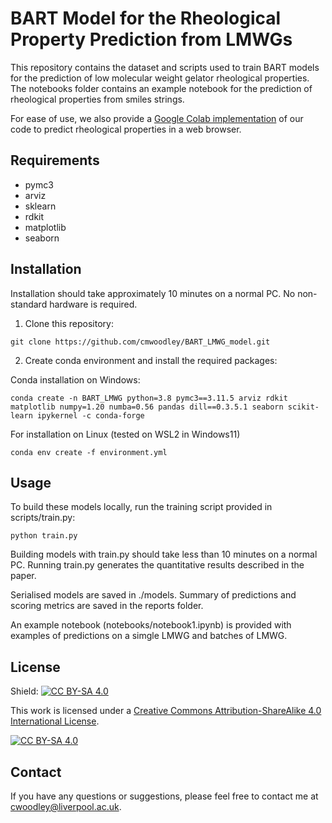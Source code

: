# BART Model for the Rheological Property Prediction from LMWGs

This repository contains the dataset and scripts used to train BART models for the prediction of low molecular weight gelator rheological properties. The notebooks folder contains an example notebook for the prediction of rheological properties from smiles strings.

For ease of use, we also provide a [Google Colab implementation](https://colab.research.google.com/github/cmwoodley/BART_LMWG_model/blob/master/notebooks/BART_LMWG.ipynb) of our code to predict rheological properties in a web browser.

## Requirements
- pymc3
- arviz
- sklearn
- rdkit
- matplotlib
- seaborn

## Installation

Installation should take approximately 10 minutes on a normal PC. No non-standard hardware is required.

1. Clone this repository:
```
git clone https://github.com/cmwoodley/BART_LMWG_model.git
```
2. Create conda environment and install the required packages:

Conda installation on Windows:
```
conda create -n BART_LMWG python=3.8 pymc3==3.11.5 arviz rdkit matplotlib numpy=1.20 numba=0.56 pandas dill==0.3.5.1 seaborn scikit-learn ipykernel -c conda-forge
```
For installation on Linux (tested on WSL2 in Windows11)
```
conda env create -f environment.yml
```

## Usage

To build these models locally, run the training script provided in scripts/train.py:
```
python train.py
```

Building models with train.py should take less than 10 minutes on a normal PC. Running train.py generates the quantitative results described in the paper.

Serialised models are saved in ./models. Summary of predictions and scoring metrics are saved in the reports folder.

An example notebook (notebooks/notebook1.ipynb) is provided with examples of predictions on a simgle LMWG and batches of LMWG.

## License

Shield: [![CC BY-SA 4.0][cc-by-sa-shield]][cc-by-sa]

This work is licensed under a
[Creative Commons Attribution-ShareAlike 4.0 International License][cc-by-sa].

[![CC BY-SA 4.0][cc-by-sa-image]][cc-by-sa]

[cc-by-sa]: http://creativecommons.org/licenses/by-sa/4.0/
[cc-by-sa-image]: https://licensebuttons.net/l/by-sa/4.0/88x31.png
[cc-by-sa-shield]: https://img.shields.io/badge/License-CC%20BY--SA%204.0-lightgrey.svg

## Contact
If you have any questions or suggestions, please feel free to contact me at cwoodley@liverpool.ac.uk.
